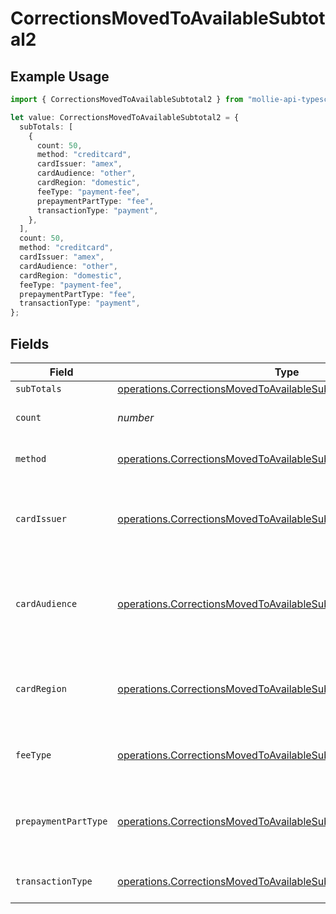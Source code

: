 # CorrectionsMovedToAvailableSubtotal2

## Example Usage

```typescript
import { CorrectionsMovedToAvailableSubtotal2 } from "mollie-api-typescript/models/operations";

let value: CorrectionsMovedToAvailableSubtotal2 = {
  subTotals: [
    {
      count: 50,
      method: "creditcard",
      cardIssuer: "amex",
      cardAudience: "other",
      cardRegion: "domestic",
      feeType: "payment-fee",
      prepaymentPartType: "fee",
      transactionType: "payment",
    },
  ],
  count: 50,
  method: "creditcard",
  cardIssuer: "amex",
  cardAudience: "other",
  cardRegion: "domestic",
  feeType: "payment-fee",
  prepaymentPartType: "fee",
  transactionType: "payment",
};
```

## Fields

| Field                                                                                                                                                  | Type                                                                                                                                                   | Required                                                                                                                                               | Description                                                                                                                                            | Example                                                                                                                                                |
| ------------------------------------------------------------------------------------------------------------------------------------------------------ | ------------------------------------------------------------------------------------------------------------------------------------------------------ | ------------------------------------------------------------------------------------------------------------------------------------------------------ | ------------------------------------------------------------------------------------------------------------------------------------------------------ | ------------------------------------------------------------------------------------------------------------------------------------------------------ |
| `subTotals`                                                                                                                                            | [operations.CorrectionsMovedToAvailableSubTotal1](../../models/operations/correctionsmovedtoavailablesubtotal1.md)[]                                   | :heavy_minus_sign:                                                                                                                                     | N/A                                                                                                                                                    |                                                                                                                                                        |
| `count`                                                                                                                                                | *number*                                                                                                                                               | :heavy_minus_sign:                                                                                                                                     | Number of transactions of this type                                                                                                                    | 50                                                                                                                                                     |
| `method`                                                                                                                                               | [operations.CorrectionsMovedToAvailableSubtotalMethod2](../../models/operations/correctionsmovedtoavailablesubtotalmethod2.md)                         | :heavy_minus_sign:                                                                                                                                     | Payment type of the transactions                                                                                                                       | creditcard                                                                                                                                             |
| `cardIssuer`                                                                                                                                           | [operations.CorrectionsMovedToAvailableSubtotalCardIssuer2](../../models/operations/correctionsmovedtoavailablesubtotalcardissuer2.md)                 | :heavy_minus_sign:                                                                                                                                     | In case of payments transactions with card, the card issuer will be available                                                                          | amex                                                                                                                                                   |
| `cardAudience`                                                                                                                                         | [operations.CorrectionsMovedToAvailableSubtotalCardAudience2](../../models/operations/correctionsmovedtoavailablesubtotalcardaudience2.md)             | :heavy_minus_sign:                                                                                                                                     | In case of payments trnsactions with card, the card audience will be available.                                                                        | other                                                                                                                                                  |
| `cardRegion`                                                                                                                                           | [operations.CorrectionsMovedToAvailableSubtotalCardRegion2](../../models/operations/correctionsmovedtoavailablesubtotalcardregion2.md)                 | :heavy_minus_sign:                                                                                                                                     | In case of payments transactions with card, the card region will be available.                                                                         | domestic                                                                                                                                               |
| `feeType`                                                                                                                                              | [operations.CorrectionsMovedToAvailableSubtotalFeeType2](../../models/operations/correctionsmovedtoavailablesubtotalfeetype2.md)                       | :heavy_minus_sign:                                                                                                                                     | Present when the transaction represents a fee.                                                                                                         | payment-fee                                                                                                                                            |
| `prepaymentPartType`                                                                                                                                   | [operations.CorrectionsMovedToAvailableSubtotalPrepaymentPartType2](../../models/operations/correctionsmovedtoavailablesubtotalprepaymentparttype2.md) | :heavy_minus_sign:                                                                                                                                     | Prepayment part: fee itself, reimbursement, discount, VAT or rounding compensation.                                                                    | fee                                                                                                                                                    |
| `transactionType`                                                                                                                                      | [operations.CorrectionsMovedToAvailableSubtotalTransactionType2](../../models/operations/correctionsmovedtoavailablesubtotaltransactiontype2.md)       | :heavy_minus_sign:                                                                                                                                     | Represents the transaction type                                                                                                                        | payment                                                                                                                                                |